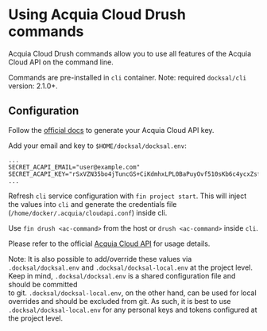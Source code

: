 # Using Acquia Cloud Drush commands

Acquia Cloud Drush commands allow you to use all features of the Acquia Cloud API on the command line.  

Commands are pre-installed in `cli` container. Note: required `docksal/cli` version: 2.1.0+.


## Configuration

Follow the [official docs](https://docs.acquia.com/acquia-cloud/api/auth) to generate your Acquia Cloud API key.  

Add your email and key to `$HOME/docksal/docksal.env`:

```
...
SECRET_ACAPI_EMAIL="user@example.com"
SECRET_ACAPI_KEY="rSxVZN35bo4jTuncGS+CiKdmhxLPL0BaPuyOvf510sKb6c4ycxZsfFpC/vjJgaMvGvpKi06iHoqX"
...
```

Refresh `cli` service configuration with `fin project start`. This will inject the values into `cli` and generate 
the credentials file (`/home/docker/.acquia/cloudapi.conf`) inside cli.

Use `fin drush <ac-command>` from the host or `drush <ac-command>` inside `cli`.

Please refer to the official [Acquia Cloud API](https://docs.acquia.com/acquia-cloud/api/drush-reference) for usage details.

Note: It is also possible to add/override these values via `.docksal/docksal.env` and `.docksal/docksal-local.env` at 
the project level. Keep in mind, `.docksal/docksal.env` is a shared configuration file and should be committed  
to git. `.docksal/docksal-local.env`, on the other hand, can be used for local overrides and should be excluded from git. 
As such, it is best to use `.docksal/docksal-local.env` for any personal keys and tokens configured at the project level.
